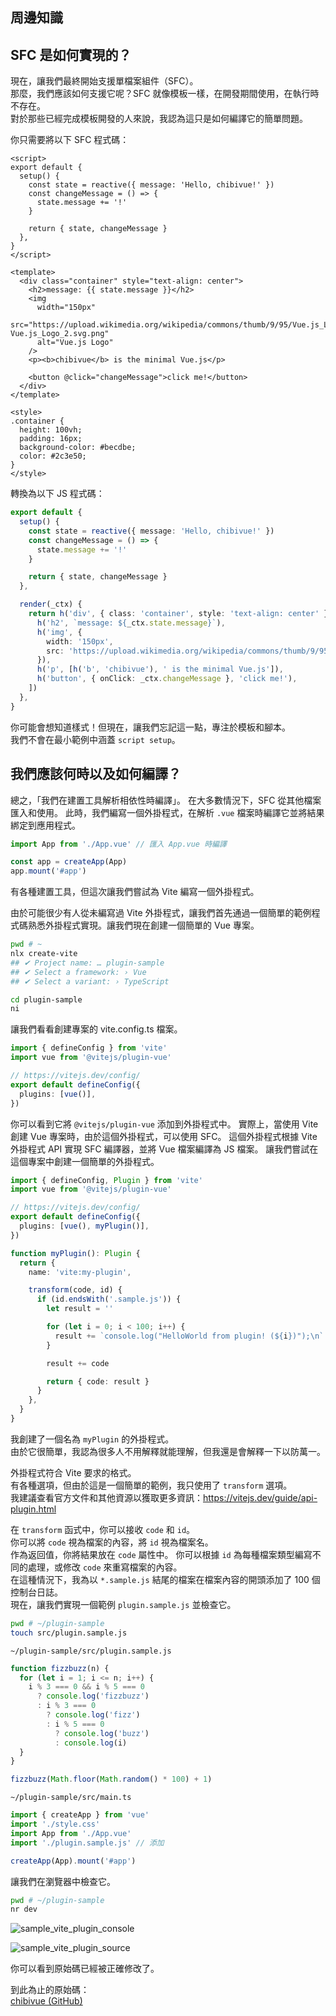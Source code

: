 ## 周邊知識

## SFC 是如何實現的？

現在，讓我們最終開始支援單檔案組件（SFC）。\
那麼，我們應該如何支援它呢？SFC 就像模板一樣，在開發期間使用，在執行時不存在。\
對於那些已經完成模板開發的人來說，我認為這只是如何編譯它的簡單問題。

你只需要將以下 SFC 程式碼：

```vue
<script>
export default {
  setup() {
    const state = reactive({ message: 'Hello, chibivue!' })
    const changeMessage = () => {
      state.message += '!'
    }

    return { state, changeMessage }
  },
}
</script>

<template>
  <div class="container" style="text-align: center">
    <h2>message: {{ state.message }}</h2>
    <img
      width="150px"
      src="https://upload.wikimedia.org/wikipedia/commons/thumb/9/95/Vue.js_Logo_2.svg/1200px-Vue.js_Logo_2.svg.png"
      alt="Vue.js Logo"
    />
    <p><b>chibivue</b> is the minimal Vue.js</p>

    <button @click="changeMessage">click me!</button>
  </div>
</template>

<style>
.container {
  height: 100vh;
  padding: 16px;
  background-color: #becdbe;
  color: #2c3e50;
}
</style>
```

轉換為以下 JS 程式碼：

```ts
export default {
  setup() {
    const state = reactive({ message: 'Hello, chibivue!' })
    const changeMessage = () => {
      state.message += '!'
    }

    return { state, changeMessage }
  },

  render(_ctx) {
    return h('div', { class: 'container', style: 'text-align: center' }, [
      h('h2', `message: ${_ctx.state.message}`),
      h('img', {
        width: '150px',
        src: 'https://upload.wikimedia.org/wikipedia/commons/thumb/9/95/Vue.js_Logo_2.svg/1200px-Vue.js_Logo_2.svg.png',
      }),
      h('p', [h('b', 'chibivue'), ' is the minimal Vue.js']),
      h('button', { onClick: _ctx.changeMessage }, 'click me!'),
    ])
  },
}
```

你可能會想知道樣式！但現在，讓我們忘記這一點，專注於模板和腳本。\
我們不會在最小範例中涵蓋 `script setup`。

## 我們應該何時以及如何編譯？

總之，「我們在建置工具解析相依性時編譯」。
在大多數情況下，SFC 從其他檔案匯入和使用。
此時，我們編寫一個外掛程式，在解析 `.vue` 檔案時編譯它並將結果綁定到應用程式。

```ts
import App from './App.vue' // 匯入 App.vue 時編譯

const app = createApp(App)
app.mount('#app')
```

有各種建置工具，但這次讓我們嘗試為 Vite 編寫一個外掛程式。

由於可能很少有人從未編寫過 Vite 外掛程式，讓我們首先通過一個簡單的範例程式碼熟悉外掛程式實現。讓我們現在創建一個簡單的 Vue 專案。

```sh
pwd # ~
nlx create-vite
## ✔ Project name: … plugin-sample
## ✔ Select a framework: › Vue
## ✔ Select a variant: › TypeScript

cd plugin-sample
ni
```

讓我們看看創建專案的 vite.config.ts 檔案。

```ts
import { defineConfig } from 'vite'
import vue from '@vitejs/plugin-vue'

// https://vitejs.dev/config/
export default defineConfig({
  plugins: [vue()],
})
```

你可以看到它將 `@vitejs/plugin-vue` 添加到外掛程式中。
實際上，當使用 Vite 創建 Vue 專案時，由於這個外掛程式，可以使用 SFC。
這個外掛程式根據 Vite 外掛程式 API 實現 SFC 編譯器，並將 Vue 檔案編譯為 JS 檔案。
讓我們嘗試在這個專案中創建一個簡單的外掛程式。

```ts
import { defineConfig, Plugin } from 'vite'
import vue from '@vitejs/plugin-vue'

// https://vitejs.dev/config/
export default defineConfig({
  plugins: [vue(), myPlugin()],
})

function myPlugin(): Plugin {
  return {
    name: 'vite:my-plugin',

    transform(code, id) {
      if (id.endsWith('.sample.js')) {
        let result = ''

        for (let i = 0; i < 100; i++) {
          result += `console.log("HelloWorld from plugin! (${i})");\n`
        }

        result += code

        return { code: result }
      }
    },
  }
}
```

我創建了一個名為 `myPlugin` 的外掛程式。\
由於它很簡單，我認為很多人不用解釋就能理解，但我還是會解釋一下以防萬一。

外掛程式符合 Vite 要求的格式。\
有各種選項，但由於這是一個簡單的範例，我只使用了 `transform` 選項。\
我建議查看官方文件和其他資源以獲取更多資訊：https://vitejs.dev/guide/api-plugin.html

在 `transform` 函式中，你可以接收 `code` 和 `id`。\
你可以將 `code` 視為檔案的內容，將 `id` 視為檔案名。\
作為返回值，你將結果放在 `code` 屬性中。
你可以根據 `id` 為每種檔案類型編寫不同的處理，或修改 `code` 來重寫檔案的內容。\
在這種情況下，我為以 `*.sample.js` 結尾的檔案在檔案內容的開頭添加了 100 個控制台日誌。\
現在，讓我們實現一個範例 `plugin.sample.js` 並檢查它。

```sh
pwd # ~/plugin-sample
touch src/plugin.sample.js
```

`~/plugin-sample/src/plugin.sample.js`

```ts
function fizzbuzz(n) {
  for (let i = 1; i <= n; i++) {
    i % 3 === 0 && i % 5 === 0
      ? console.log('fizzbuzz')
      : i % 3 === 0
        ? console.log('fizz')
        : i % 5 === 0
          ? console.log('buzz')
          : console.log(i)
  }
}

fizzbuzz(Math.floor(Math.random() * 100) + 1)
```

`~/plugin-sample/src/main.ts`

```ts
import { createApp } from 'vue'
import './style.css'
import App from './App.vue'
import './plugin.sample.js' // 添加

createApp(App).mount('#app')
```

讓我們在瀏覽器中檢查它。

```sh
pwd # ~/plugin-sample
nr dev
```

![sample_vite_plugin_console](https://raw.githubusercontent.com/chibivue-land/chibivue/main/book/images/sample_vite_plugin_console.png)

![sample_vite_plugin_source](https://raw.githubusercontent.com/chibivue-land/chibivue/main/book/images/sample_vite_plugin_source.png)

你可以看到原始碼已經被正確修改了。

到此為止的原始碼：  
[chibivue (GitHub)](https://github.com/chibivue-land/chibivue/tree/main/book/impls/10_minimum_example/070_sfc_compiler)
